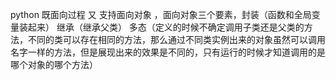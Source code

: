 python 既面向过程 又 支持面向对象 ，面向对象三个要素，封装（函数和全局变量装起来） 继承（继承父类） 多态（定义的时候不确定调用子类还是父类的方法，不同的类可以存在相同的方法，那么通过不同类实例出来的对象虽然可以调用名字一样的方法，但是展现出来的效果是不同的，只有运行的时候才知道调用的是哪个对象的哪个方法）
